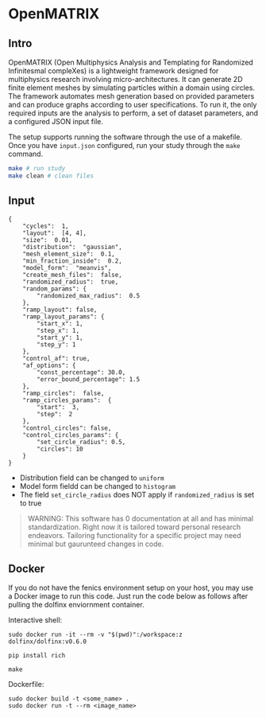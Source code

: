 # OpenMATRIX

## Intro

OpenMATRIX (Open Multiphysics Analysis and Templating for Randomized Infinitesmal compleXes) is a lightweight framework designed for multiphysics research involving micro-architectures. It can generate 2D finite element meshes by simulating particles within a domain using circles. The framework automates mesh generation based on provided parameters and can produce graphs according to user specifications. To run it, the only required inputs are the analysis to perform, a set of dataset parameters, and a configured JSON input file.

The setup supports running the software through the use of a makefile. Once you have `input.json` configured, run your study through the `make` command.

```bash
make # run study
make clean # clean files
```

## Input

```
{
    "cycles":  1,
    "layout":  [4, 4],
    "size":  0.01,
    "distribution":  "gaussian",
    "mesh_element_size":  0.1,
    "min_fraction_inside":  0.2,
    "model_form":  "meanvis",
    "create_mesh_files":  false,
    "randomized_radius":  true,
    "random_params": {
        "randomized_max_radius":  0.5
    },
    "ramp_layout": false,
    "ramp_layout_params": {
        "start_x": 1,
        "step_x": 1,
        "start_y": 1,
        "step_y": 1
    },
    "control_af": true,
    "af_options": {
        "const_percentage": 30.0,
        "error_bound_percentage": 1.5
    },
    "ramp_circles":  false,
    "ramp_circles_params":  {
        "start":  3,
        "step":  2
    },
    "control_circles": false,
    "control_circles_params": {
        "set_circle_radius": 0.5,
        "circles": 10
    }
}
```

- Distribution field can be changed to `uniform`
- Model form fieldd can be changed to `histogram`
- The field `set_circle_radius` does NOT apply if `randomized_radius` is set to true

> WARNING: This software has 0 documentation at all and has minimal standardization. Right now it is tailored toward personal research endeavors. Tailoring functionality for a specific project may need minimal but gaurunteed changes in code.

## Docker

If you do not have the fenics environment setup on your host, you may use a Docker image to run this code. Just run the code below as follows after pulling the dolfinx enviornment container.

Interactive shell:

```
sudo docker run -it --rm -v "$(pwd)":/workspace:z dolfinx/dolfinx:v0.6.0
```
```
pip install rich
```
```
make
```

Dockerfile:

```
sudo docker build -t <some_name> .
sudo docker run -t --rm <image_name>
```